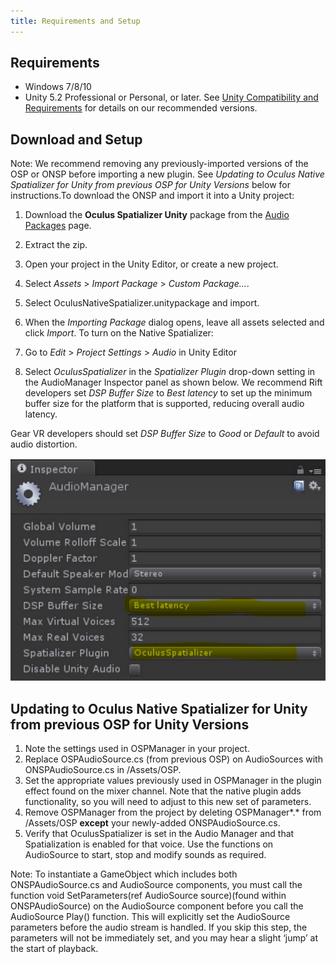 ```yaml
---
title: Requirements and Setup
---
```

## Requirements

* Windows 7/8/10
* Unity 5.2 Professional or Personal, or later. See [Unity Compatibility and Requirements](/documentation/unity/latest/concepts/unity-req/) for details on our recommended versions.
## Download and Setup

Note: We recommend removing any previously-imported versions of the OSP or ONSP before importing a new plugin. See *Updating to Oculus Native Spatializer for Unity from previous OSP for Unity Versions* below for instructions.To download the ONSP and import it into a Unity project: 

1. Download the **Oculus Spatializer Unity** package from the [Audio Packages](/downloads/audio/) page.
2. Extract the zip. 
3. Open your project in the Unity Editor, or create a new project. 
4. Select *Assets* > *Import Package* > *Custom Package…*. 
5. Select OculusNativeSpatializer.unitypackage and import.
6. When the *Importing Package* dialog opens, leave all assets selected and click *Import*.
To turn on the Native Spatializer:

1. Go to *Edit* > *Project Settings* > *Audio* in Unity Editor
2. Select *OculusSpatializer* in the *Spatializer Plugin* drop-down setting in the AudioManager Inspector panel as shown below.
We recommend Rift developers set *DSP Buffer Size* to *Best latency* to set up the minimum buffer size for the platform that is supported, reducing overall audio latency.

Gear VR developers should set *DSP Buffer Size* to *Good* or *Default* to avoid audio distortion.

![](/images/documentation-audiosdk-latest-concepts-ospnative-unity-req-setup-0.png)  
## Updating to Oculus Native Spatializer for Unity from previous OSP for Unity Versions

1. Note the settings used in OSPManager in your project.
2. Replace OSPAudioSource.cs (from previous OSP) on AudioSources with ONSPAudioSource.cs in <project>/Assets/OSP.
3. Set the appropriate values previously used in OSPManager in the plugin effect found on the mixer channel. Note that the native plugin adds functionality, so you will need to adjust to this new set of parameters.
4. Remove OSPManager from the project by deleting OSPManager*.* from <project>/Assets/OSP **except** your newly-added ONSPAudioSource.cs.
5. Verify that OculusSpatializer is set in the Audio Manager and that Spatialization is enabled for that voice.
Use the functions on AudioSource to start, stop and modify sounds as required.

Note: To instantiate a GameObject which includes both ONSPAudioSource.cs and AudioSource components, you must call the function void SetParameters(ref AudioSource source)(found within ONSPAudioSource) on the AudioSource component before you call the AudioSource Play() function. This will explicitly set the AudioSource parameters before the audio stream is handled. If you skip this step, the parameters will not be immediately set, and you may hear a slight ‘jump’ at the start of playback.
